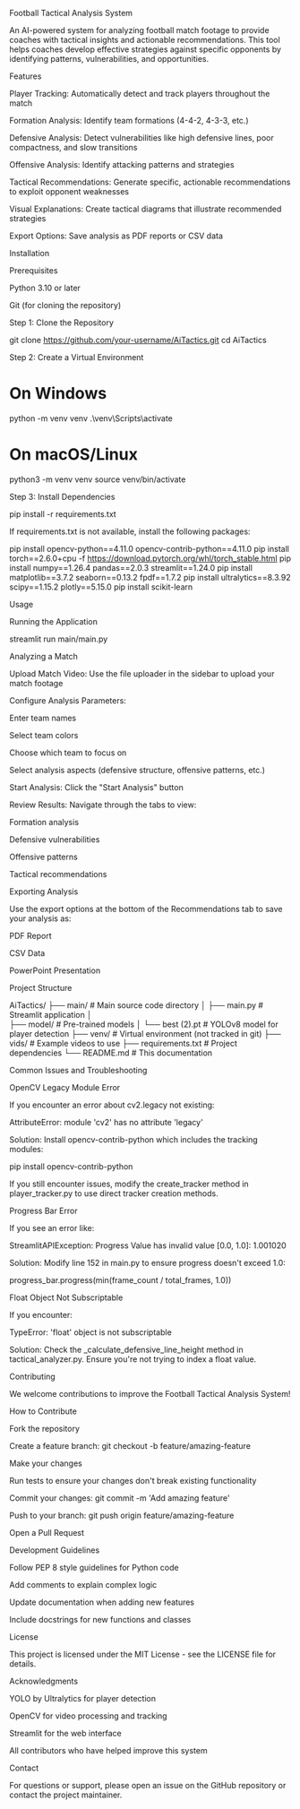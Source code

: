 Football Tactical Analysis System

An AI-powered system for analyzing football match footage to provide coaches with tactical insights and actionable recommendations. This tool helps coaches develop effective strategies against specific opponents by identifying patterns, vulnerabilities, and opportunities.

Features

Player Tracking: Automatically detect and track players throughout the match

Formation Analysis: Identify team formations (4-4-2, 4-3-3, etc.)

Defensive Analysis: Detect vulnerabilities like high defensive lines, poor compactness, and slow transitions

Offensive Analysis: Identify attacking patterns and strategies

Tactical Recommendations: Generate specific, actionable recommendations to exploit opponent weaknesses

Visual Explanations: Create tactical diagrams that illustrate recommended strategies

Export Options: Save analysis as PDF reports or CSV data

Installation

Prerequisites

Python 3.10 or later

Git (for cloning the repository)

Step 1: Clone the Repository

git clone https://github.com/your-username/AiTactics.git
cd AiTactics


Step 2: Create a Virtual Environment

# On Windows
python -m venv venv
.\venv\Scripts\activate

# On macOS/Linux
python3 -m venv venv
source venv/bin/activate


Step 3: Install Dependencies

pip install -r requirements.txt


If requirements.txt is not available, install the following packages:

pip install opencv-python==4.11.0 opencv-contrib-python==4.11.0
pip install torch==2.6.0+cpu -f https://download.pytorch.org/whl/torch_stable.html
pip install numpy==1.26.4 pandas==2.0.3 streamlit==1.24.0
pip install matplotlib==3.7.2 seaborn==0.13.2 fpdf==1.7.2
pip install ultralytics==8.3.92 scipy==1.15.2 plotly==5.15.0
pip install scikit-learn


Usage

Running the Application

streamlit run main/main.py


Analyzing a Match

Upload Match Video: Use the file uploader in the sidebar to upload your match footage

Configure Analysis Parameters:

Enter team names

Select team colors

Choose which team to focus on

Select analysis aspects (defensive structure, offensive patterns, etc.)

Start Analysis: Click the "Start Analysis" button

Review Results: Navigate through the tabs to view:

Formation analysis

Defensive vulnerabilities

Offensive patterns

Tactical recommendations

Exporting Analysis

Use the export options at the bottom of the Recommendations tab to save your analysis as:

PDF Report

CSV Data

PowerPoint Presentation

Project Structure

AiTactics/
├── main/                  # Main source code directory
│   ├── main.py            # Streamlit application
│   
├── model/                 # Pre-trained models
│   └── best (2).pt            # YOLOv8 model for player detection
├── venv/                  # Virtual environment (not tracked in git)
├── vids/                  # Example videos to use
├── requirements.txt       # Project dependencies
└── README.md              # This documentation


Common Issues and Troubleshooting

OpenCV Legacy Module Error

If you encounter an error about cv2.legacy not existing:

AttributeError: module 'cv2' has no attribute 'legacy'


Solution: Install opencv-contrib-python which includes the tracking modules:

pip install opencv-contrib-python


If you still encounter issues, modify the create_tracker method in player_tracker.py to use direct tracker creation methods.

Progress Bar Error

If you see an error like:

StreamlitAPIException: Progress Value has invalid value [0.0, 1.0]: 1.001020


Solution: Modify line 152 in main.py to ensure progress doesn't exceed 1.0:

progress_bar.progress(min(frame_count / total_frames, 1.0))


Float Object Not Subscriptable

If you encounter:

TypeError: 'float' object is not subscriptable


Solution: Check the _calculate_defensive_line_height method in tactical_analyzer.py. Ensure you're not trying to index a float value.

Contributing

We welcome contributions to improve the Football Tactical Analysis System!

How to Contribute

Fork the repository

Create a feature branch: git checkout -b feature/amazing-feature

Make your changes

Run tests to ensure your changes don't break existing functionality

Commit your changes: git commit -m 'Add amazing feature'

Push to your branch: git push origin feature/amazing-feature

Open a Pull Request

Development Guidelines

Follow PEP 8 style guidelines for Python code

Add comments to explain complex logic

Update documentation when adding new features

Include docstrings for new functions and classes

License

This project is licensed under the MIT License - see the LICENSE file for details.

Acknowledgments

YOLO by Ultralytics for player detection

OpenCV for video processing and tracking

Streamlit for the web interface

All contributors who have helped improve this system

Contact

For questions or support, please open an issue on the GitHub repository or contact the project maintainer.
